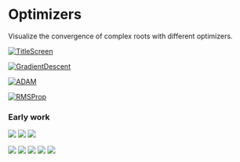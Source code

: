 # Optimizers

Visualize the convergence of complex roots with different optimizers.


[![TitleScreen](figures/title_screen.jpg)](https://www.youtube.com/watch?v=Z-CiRcrJiKo)

[![GradientDescent](figures/GradientDescent.jpg)](https://www.youtube.com/watch?v=Z-CiRcrJiKo)

[![ADAM](figures/ADAM.jpg)](https://www.youtube.com/watch?v=Z-CiRcrJiKo)

[![RMSProp](figures/RMSProp.jpg)](https://www.youtube.com/watch?v=Z-CiRcrJiKo)

### Early work

![](figures/early_figures/GradientDescent_quadratic_roots.png)
![](figures/early_figures/ADAM_quadratic_roots.png)
![](figures/early_figures/RMSProp_quadratic_roots.png)

![](figures/early_figures/Momentum_quadratic_roots.png)
![](figures/early_figures/ProximalAdagrad_quadratic_roots.png)
![](figures/early_figures/ProximalGradientDescent_quadratic_roots.png)
![](figures/early_figures/Adagrad_quadratic_roots.png)
![](figures/early_figures/FTRL_quadratic_roots.png)







